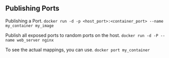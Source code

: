 ## Publishing Ports

Publishing a Port.
`docker run -d -p <host_port>:<container_port> --name my_container my_image`

Publish all exposed ports to random ports on the host.
`docker run -d -P --name web_server nginx`

To see the actual mappings, you can use.
`docker port my_container`